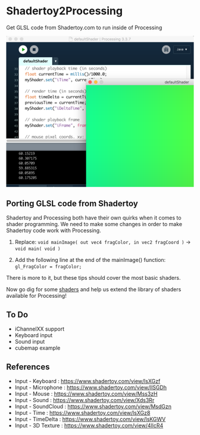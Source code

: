 # Shadertoy2Processing
Get GLSL code from Shadertoy.com to run inside of Processing

![screenshot](https://github.com/SableRaf/Shadertoy2Processing/blob/master/screenshots/001.png)

## Porting GLSL code from Shadertoy

Shadertoy and Processing both have their own quirks when it comes to shader programming. We need to make some changes in order to make Shadertoy code work with Processing.

1) Replace:
`void mainImage( out vec4 fragColor, in vec2 fragCoord )` -> `void main( void )`

2) Add the following line at the end of the mainImage() function:
`gl_FragColor = fragColor;`

There is more to it, but these tips should cover the most basic shaders.

Now go dig for some [shaders](https://www.shadertoy.com/results?query=filter) and help us extend the library of shaders available for Processing!


## To Do
- iChannelXX support
- Keyboard input
- Sound input
- cubemap example


## References
- Input - Keyboard    : https://www.shadertoy.com/view/lsXGzf
- Input - Microphone  : https://www.shadertoy.com/view/llSGDh
- Input - Mouse       : https://www.shadertoy.com/view/Mss3zH
- Input - Sound       : https://www.shadertoy.com/view/Xds3Rr
- Input - SoundCloud  : https://www.shadertoy.com/view/MsdGzn
- Input - Time        : https://www.shadertoy.com/view/lsXGz8
- Input - TimeDelta   : https://www.shadertoy.com/view/lsKGWV
- Input - 3D Texture  : https://www.shadertoy.com/view/4llcR4
